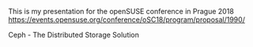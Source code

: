 This is my presentation for the openSUSE conference in Prague 2018 https://events.opensuse.org/conference/oSC18/program/proposal/1990/

Ceph - The Distributed Storage Solution
